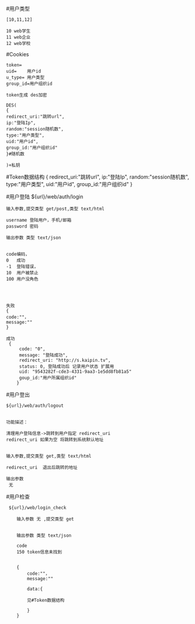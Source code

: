 
#用户类型

	[10,11,12] 

	10 web学生
	11 web企业
	12 web学校
 


#Cookies

	token=  
	uid=	用户id
	u_type= 用户类型
	group_id=用户组织id

	token生成 des加密

	DES(
	{
	redirect_uri:"跳转url",
	ip:"登陆Ip",
	random:"session随机数",
	type:"用户类型",
	uid:"用户id",
	group_id:"用户组织id"
	}#随机数

	)+私钥
	
#Token数据结构
		{
	redirect_uri:"跳转url",
	ip:"登陆Ip",
	random:"session随机数",
	type:"用户类型",
	uid:"用户id",
	group_id:"用户组织id"
	}	

#用户登陆 
	${url}/web/auth/login

	输入参数,提交类型 get/post,类型 text/html

	username 登陆用户，手机/邮箱
	password 密码

	输出参数 类型 text/json
	

	code编码，
	0 	成功
	-1 	登陆错误，
	10 	用户被禁止
	100	用户没角色

	


	失败
	{
	code:""，
	message:""
	}

	成功
	 {
	   	 code: "0",
	   	 message: "登陆成功",
	   	 redirect_uri: "http://s.kaipin.tv",
	   	 status: 0, 登陆成功后 记录用户状态 扩展用
	   	 uid: "9543282f-cde3-4331-9aa3-1e5dd8fb81a5"
	   	 goup_id:"用户所属组织id"
		}





#用户登出

	${url}/web/auth/logout


	功能描述：
	
	清理用户登陆信息->跳转到用户指定 redirect_uri
	redirect_uri 如果为空 将跳转到系统默认地址												     
													
 
	输入参数,提交类型 get,类型 text/html
	
	redirect_uri  退出后跳转的地址

	输出参数
	 无



#用户检查

	 ${url}/web/login_check
	
		输入参数 无 ,提交类型 get
	
	
		输出参数 类型 text/json
	
		code
		150	token信息未找到
		

		{
			code:""，
			message:""
	
			data:{
		
			见#Token数据结构
		
			}
		}
			


